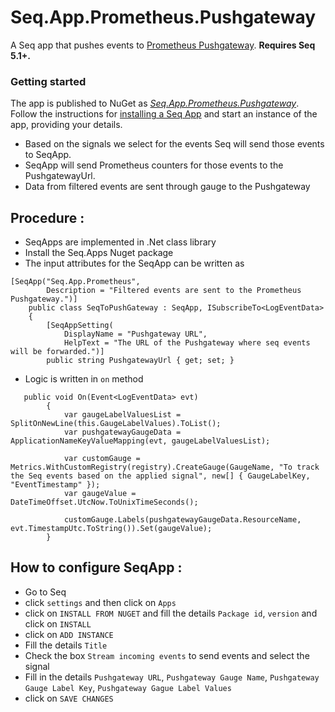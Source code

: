# Seq.App.Prometheus.Pushgateway

A Seq app that pushes events to [Prometheus Pushgateway](https://github.com/prometheus/pushgateway). **Requires Seq 5.1+.**

### Getting started

The app is published to NuGet as [_Seq.App.Prometheus.Pushgateway_](https://nuget.org/packages/Seq.App.Prometheus.Pushgateway). Follow the instructions for [installing a Seq App](https://docs.getseq.net/docs/installing-seq-apps) and start an instance of the app, providing your details.
* Based on the signals we select for the events Seq will send those events to SeqApp.
* SeqApp will send Prometheus counters for those events to the PushgatewayUrl.
* Data from filtered events are sent through gauge to the Pushgateway

## Procedure :
* SeqApps are implemented in .Net class library
* Install the Seq.Apps Nuget package
* The input attributes for the SeqApp can be written as 
```query
[SeqApp("Seq.App.Prometheus",
        Description = "Filtered events are sent to the Prometheus Pushgateway.")]
    public class SeqToPushGateway : SeqApp, ISubscribeTo<LogEventData>
    {
        [SeqAppSetting(
            DisplayName = "Pushgateway URL",
            HelpText = "The URL of the Pushgateway where seq events will be forwarded.")]
        public string PushgatewayUrl { get; set; }
```
* Logic is written in `on` method
```query
   public void On(Event<LogEventData> evt)
        {
            var gaugeLabelValuesList = SplitOnNewLine(this.GaugeLabelValues).ToList();
            var pushgatewayGaugeData = ApplicationNameKeyValueMapping(evt, gaugeLabelValuesList);

            var customGauge = Metrics.WithCustomRegistry(registry).CreateGauge(GaugeName, "To track the Seq events based on the applied signal", new[] { GaugeLabelKey, "EventTimestamp" });
            var gaugeValue = DateTimeOffset.UtcNow.ToUnixTimeSeconds();
         
            customGauge.Labels(pushgatewayGaugeData.ResourceName, evt.TimestampUtc.ToString()).Set(gaugeValue);
        }
 ```
 ## How to configure SeqApp :
 * Go to Seq
 * click `settings` and then click on `Apps`
 * click on `INSTALL FROM NUGET` and fill the details `Package id`, `version` and click on `INSTALL`
 * click on `ADD INSTANCE`
 * Fill the details `Title` 
 * Check the box `Stream incoming events` to send events and select the signal
 * Fill in the details `Pushgateway URL`, `Pushgateway Gauge Name`, `Pushgateway Gauge Label Key`, `Pushgateway Gague Label Values`
 * click on `SAVE CHANGES`
 


